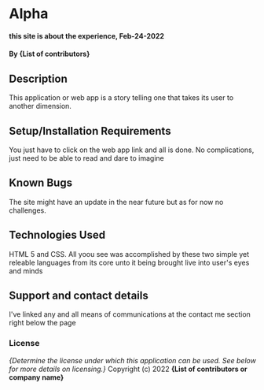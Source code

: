 # Alpha
#### this site is about the experience, Feb-24-2022
#### By **{List of contributors}**
## Description
This application or web app is a story telling one that takes its user to another dimension.
## Setup/Installation Requirements
You just have to click on the web app link and all is done. No complications, just need to be able to read and dare to imagine

## Known Bugs
The site might have an update in the near future but as for now no challenges.
## Technologies Used
HTML 5 and CSS. All yoou see was accomplished by these two simple yet releable languages from its core unto it being brought live into user's eyes and minds
## Support and contact details
I've linked any and all means of communications at the contact me section right below the page
### License
*{Determine the license under which this application can be used.  See below for more details on licensing.}*
Copyright (c) 2022 **{List of contributors or company name}**
